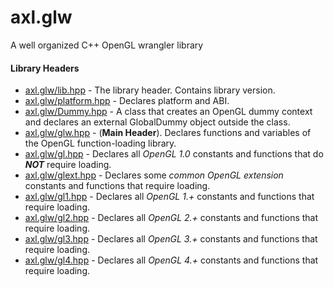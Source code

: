 # axl.glw
A well organized C++ OpenGL wrangler library

#### Library Headers
- [axl.glw/lib.hpp](/include/axl.glw/lib.hpp) - The library header. Contains library version.
- [axl.glw/platform.hpp](/include/axl.glw/platform.hpp) - Declares platform and ABI.
- [axl.glw/Dummy.hpp](/include/axl.glw/Dummy.hpp) - A class that creates an OpenGL dummy context and declares an external GlobalDummy object outside the class.
- [axl.glw/glw.hpp](/include/axl.glw/glw.hpp) - (**Main Header**). Declares functions and variables of the OpenGL function-loading library.
- [axl.glw/gl.hpp](/include/axl.glw/gl.hpp) - Declares all *OpenGL 1.0* constants and functions that do ***NOT*** require loading.
- [axl.glw/glext.hpp](/include/axl.glw/glext.hpp) - Declares some *common* *OpenGL extension* constants and functions that require loading.
- [axl.glw/gl1.hpp](/include/axl.glw/gl1.hpp) - Declares all *OpenGL 1.+* constants and functions that require loading.
- [axl.glw/gl2.hpp](/include/axl.glw/gl2.hpp) - Declares all *OpenGL 2.+* constants and functions that require loading.
- [axl.glw/gl3.hpp](/include/axl.glw/gl3.hpp) - Declares all *OpenGL 3.+* constants and functions that require loading.
- [axl.glw/gl4.hpp](/include/axl.glw/gl4.hpp) - Declares all *OpenGL 4.+* constants and functions that require loading.
